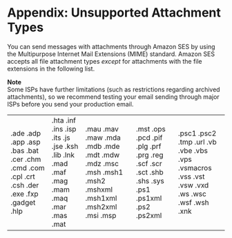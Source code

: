 # Appendix: Unsupported Attachment Types<a name="mime-types-appendix"></a>

You can send messages with attachments through Amazon SES by using the Multipurpose Internet Mail Extensions \(MIME\) standard\. Amazon SES accepts all file attachment types *except* for attachments with the file extensions in the following list\.

**Note**  
Some ISPs have further limitations \(such as restrictions regarding archived attachments\), so we recommend testing your email sending through major ISPs before you send your production email\.


|  |  |  |  |  | 
| --- |--- |--- |--- |--- |
| \.ade \.adp \.app \.asp \.bas \.bat \.cer \.chm \.cmd \.com \.cpl \.crt \.csh \.der \.exe \.fxp \.gadget \.hlp  | \.hta \.inf \.ins \.isp \.its \.js \.jse \.ksh \.lib \.lnk \.mad \.maf \.mag \.mam \.maq \.mar \.mas \.mat  | \.mau \.mav \.maw \.mda \.mdb \.mde \.mdt \.mdw \.mdz \.msc \.msh \.msh1 \.msh2 \.mshxml \.msh1xml \.msh2xml \.msi \.msp  | \.mst \.ops \.pcd \.pif \.plg \.prf \.prg \.reg \.scf \.scr \.sct \.shb \.shs \.sys \.ps1 \.ps1xml \.ps2 \.ps2xml  | \.psc1 \.psc2 \.tmp \.url \.vb \.vbe \.vbs \.vps \.vsmacros \.vss \.vst \.vsw \.vxd \.ws \.wsc \.wsf \.wsh \.xnk  | 